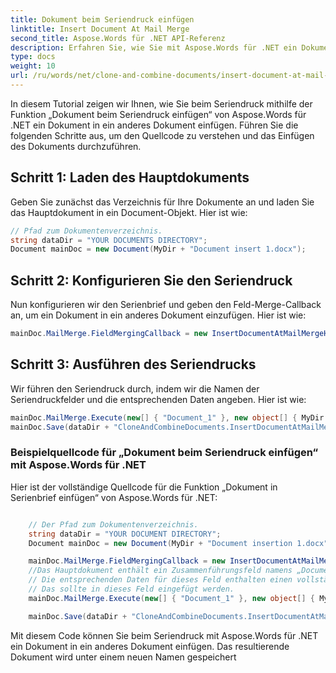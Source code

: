 ```yaml
---
title: Dokument beim Seriendruck einfügen
linktitle: Insert Document At Mail Merge
second_title: Aspose.Words für .NET API-Referenz
description: Erfahren Sie, wie Sie mit Aspose.Words für .NET ein Dokument beim Seriendruck in ein anderes einfügen.
type: docs
weight: 10
url: /ru/words/net/clone-and-combine-documents/insert-document-at-mail-merge/
---
```


In diesem Tutorial zeigen wir Ihnen, wie Sie beim Seriendruck mithilfe der Funktion „Dokument beim Seriendruck einfügen“ von Aspose.Words für .NET ein Dokument in ein anderes Dokument einfügen. Führen Sie die folgenden Schritte aus, um den Quellcode zu verstehen und das Einfügen des Dokuments durchzuführen.

## Schritt 1: Laden des Hauptdokuments

Geben Sie zunächst das Verzeichnis für Ihre Dokumente an und laden Sie das Hauptdokument in ein Document-Objekt. Hier ist wie:

```csharp
// Pfad zum Dokumentenverzeichnis.
string dataDir = "YOUR DOCUMENTS DIRECTORY";
Document mainDoc = new Document(MyDir + "Document insert 1.docx");
```

## Schritt 2: Konfigurieren Sie den Seriendruck

Nun konfigurieren wir den Serienbrief und geben den Feld-Merge-Callback an, um ein Dokument in ein anderes Dokument einzufügen. Hier ist wie:

```csharp
mainDoc.MailMerge.FieldMergingCallback = new InsertDocumentAtMailMergeHandler();
```

## Schritt 3: Ausführen des Seriendrucks

Wir führen den Seriendruck durch, indem wir die Namen der Seriendruckfelder und die entsprechenden Daten angeben. Hier ist wie:

```csharp
mainDoc.MailMerge.Execute(new[] { "Document_1" }, new object[] { MyDir + "Document insertion 2.docx" });
mainDoc.Save(dataDir + "CloneAndCombineDocuments.InsertDocumentAtMailMerge.doc");
```

### Beispielquellcode für „Dokument beim Seriendruck einfügen“ mit Aspose.Words für .NET

Hier ist der vollständige Quellcode für die Funktion „Dokument in Serienbrief einfügen“ von Aspose.Words für .NET:

```csharp

	// Der Pfad zum Dokumentenverzeichnis.
	string dataDir = "YOUR DOCUMENT DIRECTORY";
	Document mainDoc = new Document(MyDir + "Document insertion 1.docx");

	mainDoc.MailMerge.FieldMergingCallback = new InsertDocumentAtMailMergeHandler();
	//Das Hauptdokument enthält ein Zusammenführungsfeld namens „Document_1“.
	// Die entsprechenden Daten für dieses Feld enthalten einen vollständig qualifizierten Pfad zum Dokument.
	// Das sollte in dieses Feld eingefügt werden.
	mainDoc.MailMerge.Execute(new[] { "Document_1" }, new object[] { MyDir + "Document insertion 2.docx" });

	mainDoc.Save(dataDir + "CloneAndCombineDocuments.InsertDocumentAtMailMerge.doc");

```

Mit diesem Code können Sie beim Seriendruck mit Aspose.Words für .NET ein Dokument in ein anderes Dokument einfügen. Das resultierende Dokument wird unter einem neuen Namen gespeichert



